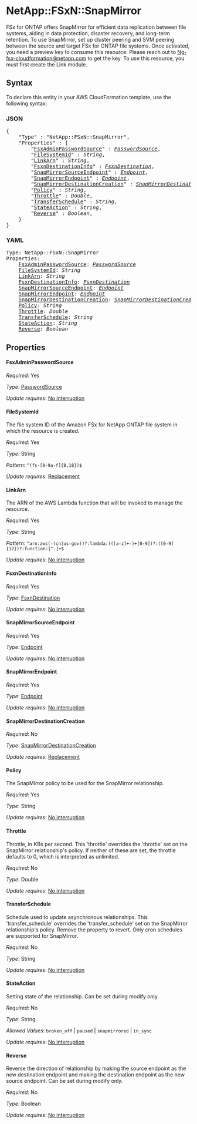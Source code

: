 # NetApp::FSxN::SnapMirror

FSx for ONTAP offers SnapMirror for efficient data replication between file systems, aiding in data protection, disaster recovery, and long-term retention. To use SnapMirror, set up cluster peering and SVM peering between the source and target FSx for ONTAP file systems. Once activated, you need a preview key to consume this resource. Please reach out to Ng-fsx-cloudformation@netapp.com to get the key. To use this resource, you must first create the Link module.

## Syntax

To declare this entity in your AWS CloudFormation template, use the following syntax:

### JSON

<pre>
{
    "Type" : "NetApp::FSxN::SnapMirror",
    "Properties" : {
        "<a href="#fsxadminpasswordsource" title="FsxAdminPasswordSource">FsxAdminPasswordSource</a>" : <i><a href="passwordsource.md">PasswordSource</a></i>,
        "<a href="#filesystemid" title="FileSystemId">FileSystemId</a>" : <i>String</i>,
        "<a href="#linkarn" title="LinkArn">LinkArn</a>" : <i>String</i>,
        "<a href="#fsxndestinationinfo" title="FsxnDestinationInfo">FsxnDestinationInfo</a>" : <i><a href="fsxndestination.md">FsxnDestination</a></i>,
        "<a href="#snapmirrorsourceendpoint" title="SnapMirrorSourceEndpoint">SnapMirrorSourceEndpoint</a>" : <i><a href="endpoint.md">Endpoint</a></i>,
        "<a href="#snapmirrorendpoint" title="SnapMirrorEndpoint">SnapMirrorEndpoint</a>" : <i><a href="endpoint.md">Endpoint</a></i>,
        "<a href="#snapmirrordestinationcreation" title="SnapMirrorDestinationCreation">SnapMirrorDestinationCreation</a>" : <i><a href="snapmirrordestinationcreation.md">SnapMirrorDestinationCreation</a></i>,
        "<a href="#policy" title="Policy">Policy</a>" : <i>String</i>,
        "<a href="#throttle" title="Throttle">Throttle</a>" : <i>Double</i>,
        "<a href="#transferschedule" title="TransferSchedule">TransferSchedule</a>" : <i>String</i>,
        "<a href="#stateaction" title="StateAction">StateAction</a>" : <i>String</i>,
        "<a href="#reverse" title="Reverse">Reverse</a>" : <i>Boolean</i>,
    }
}
</pre>

### YAML

<pre>
Type: NetApp::FSxN::SnapMirror
Properties:
    <a href="#fsxadminpasswordsource" title="FsxAdminPasswordSource">FsxAdminPasswordSource</a>: <i><a href="passwordsource.md">PasswordSource</a></i>
    <a href="#filesystemid" title="FileSystemId">FileSystemId</a>: <i>String</i>
    <a href="#linkarn" title="LinkArn">LinkArn</a>: <i>String</i>
    <a href="#fsxndestinationinfo" title="FsxnDestinationInfo">FsxnDestinationInfo</a>: <i><a href="fsxndestination.md">FsxnDestination</a></i>
    <a href="#snapmirrorsourceendpoint" title="SnapMirrorSourceEndpoint">SnapMirrorSourceEndpoint</a>: <i><a href="endpoint.md">Endpoint</a></i>
    <a href="#snapmirrorendpoint" title="SnapMirrorEndpoint">SnapMirrorEndpoint</a>: <i><a href="endpoint.md">Endpoint</a></i>
    <a href="#snapmirrordestinationcreation" title="SnapMirrorDestinationCreation">SnapMirrorDestinationCreation</a>: <i><a href="snapmirrordestinationcreation.md">SnapMirrorDestinationCreation</a></i>
    <a href="#policy" title="Policy">Policy</a>: <i>String</i>
    <a href="#throttle" title="Throttle">Throttle</a>: <i>Double</i>
    <a href="#transferschedule" title="TransferSchedule">TransferSchedule</a>: <i>String</i>
    <a href="#stateaction" title="StateAction">StateAction</a>: <i>String</i>
    <a href="#reverse" title="Reverse">Reverse</a>: <i>Boolean</i>
</pre>

## Properties

#### FsxAdminPasswordSource

_Required_: Yes

_Type_: <a href="passwordsource.md">PasswordSource</a>

_Update requires_: [No interruption](https://docs.aws.amazon.com/AWSCloudFormation/latest/UserGuide/using-cfn-updating-stacks-update-behaviors.html#update-no-interrupt)

#### FileSystemId

The file system ID of the Amazon FSx for NetApp ONTAP file system in which the resource is created.

_Required_: Yes

_Type_: String

_Pattern_: <code>^(fs-[0-9a-f]{8,18})$</code>

_Update requires_: [Replacement](https://docs.aws.amazon.com/AWSCloudFormation/latest/UserGuide/using-cfn-updating-stacks-update-behaviors.html#update-replacement)

#### LinkArn

The ARN of the AWS Lambda function that will be invoked to manage the resource.

_Required_: Yes

_Type_: String

_Pattern_: <code>^arn:aws(-(cn|us-gov))?:lambda:(([a-z]+-)+[0-9])?:([0-9]{12})?:function:[^.]+$</code>

_Update requires_: [No interruption](https://docs.aws.amazon.com/AWSCloudFormation/latest/UserGuide/using-cfn-updating-stacks-update-behaviors.html#update-no-interrupt)

#### FsxnDestinationInfo

_Required_: Yes

_Type_: <a href="fsxndestination.md">FsxnDestination</a>

_Update requires_: [No interruption](https://docs.aws.amazon.com/AWSCloudFormation/latest/UserGuide/using-cfn-updating-stacks-update-behaviors.html#update-no-interrupt)

#### SnapMirrorSourceEndpoint

_Required_: Yes

_Type_: <a href="endpoint.md">Endpoint</a>

_Update requires_: [No interruption](https://docs.aws.amazon.com/AWSCloudFormation/latest/UserGuide/using-cfn-updating-stacks-update-behaviors.html#update-no-interrupt)

#### SnapMirrorEndpoint

_Required_: Yes

_Type_: <a href="endpoint.md">Endpoint</a>

_Update requires_: [No interruption](https://docs.aws.amazon.com/AWSCloudFormation/latest/UserGuide/using-cfn-updating-stacks-update-behaviors.html#update-no-interrupt)

#### SnapMirrorDestinationCreation

_Required_: No

_Type_: <a href="snapmirrordestinationcreation.md">SnapMirrorDestinationCreation</a>

_Update requires_: [Replacement](https://docs.aws.amazon.com/AWSCloudFormation/latest/UserGuide/using-cfn-updating-stacks-update-behaviors.html#update-replacement)

#### Policy

The SnapMirror policy to be used for the SnapMirror relationship.

_Required_: Yes

_Type_: String

_Update requires_: [No interruption](https://docs.aws.amazon.com/AWSCloudFormation/latest/UserGuide/using-cfn-updating-stacks-update-behaviors.html#update-no-interrupt)

#### Throttle

Throttle, in KBs per second. This 'throttle' overrides the 'throttle' set on the SnapMirror relationship's policy. If neither of these are set, the throttle defaults to 0, which is interpreted as unlimited.

_Required_: No

_Type_: Double

_Update requires_: [No interruption](https://docs.aws.amazon.com/AWSCloudFormation/latest/UserGuide/using-cfn-updating-stacks-update-behaviors.html#update-no-interrupt)

#### TransferSchedule

Schedule used to update asynchronous relationships. This 'transfer_schedule' overrides the 'transfer_schedule' set on the SnapMirror relationship's policy. Remove the property to revert. Only cron schedules are supported for SnapMirror.

_Required_: No

_Type_: String

_Update requires_: [No interruption](https://docs.aws.amazon.com/AWSCloudFormation/latest/UserGuide/using-cfn-updating-stacks-update-behaviors.html#update-no-interrupt)

#### StateAction

Setting state of the relationship. Can be set during modify only.

_Required_: No

_Type_: String

_Allowed Values_: <code>broken_off</code> | <code>paused</code> | <code>snapmirrored</code> | <code>in_sync</code>

_Update requires_: [No interruption](https://docs.aws.amazon.com/AWSCloudFormation/latest/UserGuide/using-cfn-updating-stacks-update-behaviors.html#update-no-interrupt)

#### Reverse

Reverse the direction of relationship by making the source endpoint as the new destination endpoint and making the destination endpoint as the new source endpoint. Can be set during modify only.

_Required_: No

_Type_: Boolean

_Update requires_: [No interruption](https://docs.aws.amazon.com/AWSCloudFormation/latest/UserGuide/using-cfn-updating-stacks-update-behaviors.html#update-no-interrupt)
